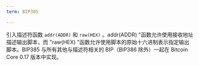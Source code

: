 ```yaml
---
term: BIP385

---
```

引入描述符函数 `addr(ADDR)` 和 `raw(HEX)` 。addr(ADDR) "函数允许使用接收地址描述输出脚本，而 "raw(HEX) "函数允许使用脚本的原始十六进制表示指定输出脚本。BIP385 与所有其他与描述符相关的 BIP（BIP386 除外）一起在 Bitcoin Core 0.17 版本中实现。